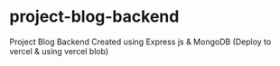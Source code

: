 # project-blog-backend
Project Blog Backend Created using Express js &amp; MongoDB (Deploy to vercel & using vercel blob)
